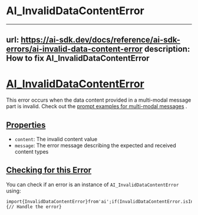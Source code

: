 # AI_InvalidDataContentError


---
url: https://ai-sdk.dev/docs/reference/ai-sdk-errors/ai-invalid-data-content-error
description: How to fix AI_InvalidDataContentError
---


# [AI\_InvalidDataContentError](#ai_invaliddatacontenterror)


This error occurs when the data content provided in a multi-modal message part is invalid. Check out the [prompt examples for multi-modal messages](/docs/foundations/prompts#message-prompts) .


## [Properties](#properties)


-   `content`: The invalid content value
-   `message`: The error message describing the expected and received content types


## [Checking for this Error](#checking-for-this-error)


You can check if an error is an instance of `AI_InvalidDataContentError` using:

```
import{InvalidDataContentError}from'ai';if(InvalidDataContentError.isInstance(error)){// Handle the error}
```
